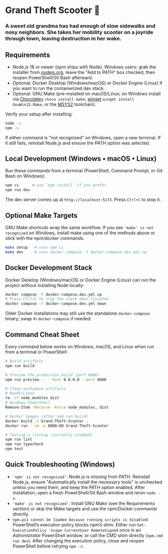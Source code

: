 # Grand Theft Scooter 🛵
### A sweet old grandma has had enough of slow sidewalks and nosy neighbors. She takes her mobility scooter on a joyride through town, leaving destruction in her wake.

## Requirements
- Node.js 18 or newer (npm ships with Node). Windows users: grab the installer from [nodejs.org](https://nodejs.org), leave the "Add to PATH" box checked, then reopen PowerShell/Git Bash afterward.
- Optional: Docker Desktop (Windows/macOS) or Docker Engine (Linux) if you want to run the containerized dev stack.
- Optional: GNU Make (pre-installed on macOS/Linux; on Windows install via [Chocolatey](https://chocolatey.org/packages/make) `choco install make`, [winget](https://learn.microsoft.com/windows/package-manager/winget/) `winget install GnuWin32.Make`, or the [MSYS2](https://www.msys2.org/) toolchain).

Verify your setup after installing:
```sh
node -v
npm -v
```
If either command is "not recognized" on Windows, open a new terminal. If it still fails, reinstall Node.js and ensure the PATH option was selected.

## Local Development (Windows • macOS • Linux)
Run these commands from a terminal (PowerShell, Command Prompt, or Git Bash on Windows):

```sh
npm ci      # use `npm install` if you prefer
npm run dev
```
The dev server comes up at `http://localhost:5173`. Press `Ctrl+C` to stop it.

## Optional Make Targets
GNU Make shortcuts wrap the same workflow. If you see `'make' is not recognized` on Windows, install make using one of the methods above or stick with the npm/docker commands.

```sh
make setup   # runs npm ci
make dev     # runs docker compose -f docker-compose.dev.yml up
```

## Docker Development Stack
Docker Desktop (Windows/macOS) or Docker Engine (Linux) can run the project without installing Node locally:

```sh
docker compose -f docker-compose.dev.yml up
# Press Ctrl+C to stop the stack when finished
docker compose -f docker-compose.dev.yml down
```
Older Docker installations may still use the standalone `docker-compose` binary; swap in `docker-compose` if needed.

## Command Cheat Sheet
Every command below works on Windows, macOS, and Linux when run from a terminal or PowerShell:

```sh
# Build artifacts
npm run build

# Preview the production build (port 8080)
npm run preview -- --host 0.0.0.0 --port 8080

# Clean workspace artifacts
# macOS/Linux
rm -rf node_modules dist
# Windows PowerShell
Remove-Item -Recurse -Force node_modules, dist

# Docker images (after npm run build)
docker build -t Grand-Theft-Scooter .
docker run --rm -p 8080:80 Grand-Theft-Scooter

# Testing & linting (currently stubbed)
npm run lint
npm run typecheck
npm test
```

## Quick Troubleshooting (Windows)
- `'npm' is not recognized'`: Node.js is missing from PATH. Reinstall Node.js, ensure "Automatically install the necessary tools" is unchecked unless you need them, and keep the PATH option enabled. After installation, open a fresh PowerShell/Git Bash window and rerun `node -v`.
- `'make' is not recognized'`: Install GNU Make (see the Requirements section) or skip the Make targets and use the npm/Docker commands directly.
- `npm.ps1 cannot be loaded because running scripts is disabled`: PowerShell’s execution policy blocks npm’s shim. Either run `Set-ExecutionPolicy -Scope CurrentUser RemoteSigned` once in an *Administrator* PowerShell window, or call the CMD shim directly (`npm.cmd run dev`). After changing the execution policy, close and reopen PowerShell before retrying `npm -v`.
